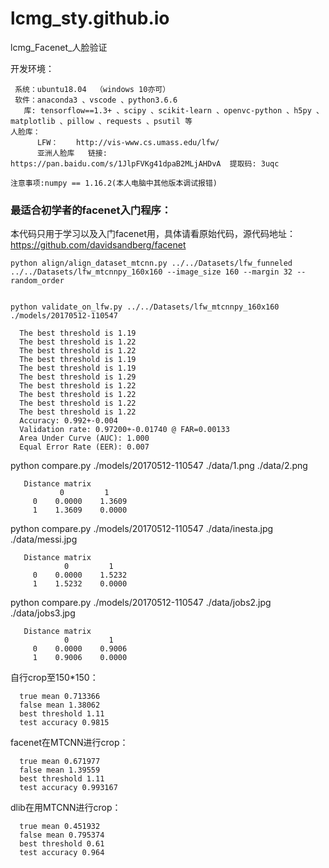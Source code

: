 # lcmg_sty.github.io
lcmg_Facenet_人脸验证


开发环境：
     
     系统：ubuntu18.04  （windows 10亦可） 
     软件：anaconda3 、vscode 、python3.6.6
       库: tensorflow==1.3+ 、scipy 、scikit-learn 、openvc-python 、h5py 、matplotlib 、pillow 、requests 、psutil 等
    人脸库： 
          LFW：    http://vis-www.cs.umass.edu/lfw/    
          亚洲人脸库   链接:  https://pan.baidu.com/s/1JlpFVKg41dpaB2MLjAHDvA  提取码: 3uqc
    
    注意事项:numpy == 1.16.2(本人电脑中其他版本调试报错)
    

### 最适合初学者的facenet入门程序：



本代码只用于学习以及入门facenet用，具体请看原始代码，源代码地址：https://github.com/davidsandberg/facenet

    python align/align_dataset_mtcnn.py ../../Datasets/lfw_funneled ../../Datasets/lfw_mtcnnpy_160x160 --image_size 160 --margin 32 --random_order


    python validate_on_lfw.py ../../Datasets/lfw_mtcnnpy_160x160 ./models/20170512-110547
  
      The best threshold is 1.19
      The best threshold is 1.22
      The best threshold is 1.22
      The best threshold is 1.19
      The best threshold is 1.19
      The best threshold is 1.29
      The best threshold is 1.22
      The best threshold is 1.22
      The best threshold is 1.22
      The best threshold is 1.22
      Accuracy: 0.992+-0.004
      Validation rate: 0.97200+-0.01740 @ FAR=0.00133
      Area Under Curve (AUC): 1.000
      Equal Error Rate (EER): 0.007

  python compare.py ./models/20170512-110547 ./data/1.png ./data/2.png

       Distance matrix
               0         1
         0    0.0000    1.3609
         1    1.3609    0.0000

  python compare.py ./models/20170512-110547 ./data/inesta.jpg ./data/messi.jpg
  
       Distance matrix
                0         1
         0    0.0000    1.5232
         1    1.5232    0.0000

  python compare.py ./models/20170512-110547 ./data/jobs2.jpg ./data/jobs3.jpg
  
       Distance matrix
                0         1
         0    0.0000    0.9006
         1    0.9006    0.0000
    
  
  自行crop至150*150：
       
      true mean 0.713366
      false mean 1.38062
      best threshold 1.11
      test accuracy 0.9815


  facenet在MTCNN进行crop：

      true mean 0.671977
      false mean 1.39559
      best threshold 1.11
      test accuracy 0.993167

  dlib在用MTCNN进行crop：
      
      true mean 0.451932
      false mean 0.795374
      best threshold 0.61
      test accuracy 0.964
      
      

